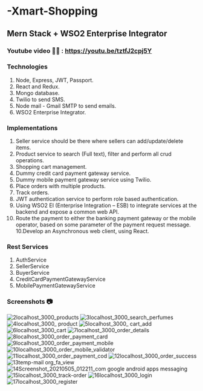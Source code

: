 # -Xmart-Shopping

## Mern Stack + WSO2 Enterprise Integrator

### Youtube video :movie_camera::boom: : https://youtu.be/tztfJ2cpj5Y 

### Technologies

1. Node, Express, JWT, Passport.
2. React and Redux.
3. Mongo database.
4. Twilio to send SMS.
5. Node mail - Gmail SMTP to send emails.
6. WSO2 Enterprise Integrator.

### Implementations

1. Seller service should be there where sellers can add/update/delete items.
2. Product service to search (Full text), filter and perform all crud operations.
3. Shopping cart management.
4. Dummy credit card payment gateway service.
5. Dummy mobile payment gateway service using Twilio.
6. Place orders with multiple products.
7. Track orders.
8. JWT authentication service to perform role based authentication.
9. Using WSO2 EI (Enterprise Integration – ESB) to integrate services at the backend and expose
a common web API.
9. Route the payment to either the
banking payment gateway or the mobile operator, based on some parameter of the payment
request message. 
10.Develop an Asynchronous web client, using React.

### Rest Services
1. AuthService
2. SellerService
3. BuyerService
4. CreditCardPaymentGatewayService
5. MobilePaymentGatewayService

### Screenshots :camera:

![2localhost_3000_products](https://user-images.githubusercontent.com/63389716/117570727-2cc66480-b0e9-11eb-9bff-7ca63e29ba4a.png)
![3localhost_3000_search_perfumes](https://user-images.githubusercontent.com/63389716/117570760-5a131280-b0e9-11eb-91f7-676ad62e7aec.png)
![4localhost_3000_ product](https://user-images.githubusercontent.com/63389716/117570794-7dd65880-b0e9-11eb-896e-e617255f7ee8.png)
![5localhost_3000_ cart_add](https://user-images.githubusercontent.com/63389716/117570827-95154600-b0e9-11eb-9a60-74708789b68f.png)
![6localhost_3000_cart](https://user-images.githubusercontent.com/63389716/117570842-a3fbf880-b0e9-11eb-853d-c006770d4e51.png)
![7localhost_3000_order_details](https://user-images.githubusercontent.com/63389716/117570855-b413d800-b0e9-11eb-9c90-3a64b6a9de71.png)
![8localhost_3000_order_payment_card](https://user-images.githubusercontent.com/63389716/117570870-c9890200-b0e9-11eb-9e7d-14a60a926095.png)
![9localhost_3000_order_payment_mobile](https://user-images.githubusercontent.com/63389716/117570872-d0b01000-b0e9-11eb-8191-dedf3d0537ef.png)
![10localhost_3000_order_mobile_validator](https://user-images.githubusercontent.com/63389716/117570874-d3ab0080-b0e9-11eb-97bc-7929902c7e4c.png)
![11localhost_3000_order_payment_cod](https://user-images.githubusercontent.com/63389716/117570888-defe2c00-b0e9-11eb-88c8-47eeee3f59ff.png)
![12localhost_3000_order_success](https://user-images.githubusercontent.com/63389716/117570891-e0c7ef80-b0e9-11eb-8453-ffa57e4c3d4e.png)
![13temp-mail org_fa_view](https://user-images.githubusercontent.com/63389716/117570896-e9b8c100-b0e9-11eb-9ebb-5ba3516a224b.png)
![14Screenshot_20210505_012211_com google android apps messaging](https://user-images.githubusercontent.com/63389716/117570920-094fe980-b0ea-11eb-88ef-c8e576e182a2.jpg)
![15localhost_3000_track-order](https://user-images.githubusercontent.com/63389716/117570927-140a7e80-b0ea-11eb-94af-d256979615f5.png)
![16localhost_3000_login](https://user-images.githubusercontent.com/63389716/117570930-18cf3280-b0ea-11eb-937a-825a91ed2929.png)
![17localhost_3000_register](https://user-images.githubusercontent.com/63389716/117570935-1bca2300-b0ea-11eb-98ca-6831a42825a3.png)

